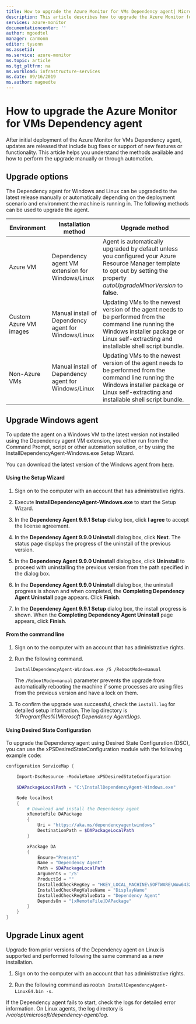 ```yaml
---
title: How to upgrade the Azure Monitor for VMs Dependency agent| Microsoft Docs
description: This article describes how to upgrade the Azure Monitor for VMs Dependency agent using command-line, setup wizard, and other methods.
services: azure-monitor
documentationcenter: ''
author: mgoedtel
manager: carmonm
editor: tysonn
ms.assetid: 
ms.service: azure-monitor
ms.topic: article
ms.tgt_pltfrm: na
ms.workload: infrastructure-services
ms.date: 09/16/2019
ms.author: magoedte
---
```


# How to upgrade the Azure Monitor for VMs Dependency agent

After initial deployment of the Azure Monitor for VMs Dependency agent, updates are released that include bug fixes or support of new features or functionality.  This article helps you understand the methods available and how to perform the upgrade manually or through automation.

## Upgrade options 

The Dependency agent for Windows and Linux can be upgraded to the latest release manually or automatically depending on the deployment scenario and environment the machine is running in. The following methods can be used to upgrade the agent.

|Environment |Installation method |Upgrade method |
|------------|--------------------|---------------|
|Azure VM | Dependency agent VM extension for Windows/Linux | Agent is automatically upgraded by default unless you configured your Azure Resource Manager template to opt out by setting the property *autoUpgradeMinorVersion* to **false**. |
| Custom Azure VM images | Manual install of Dependency agent for Windows/Linux | Updating VMs to the newest version of the agent needs to be performed from the command line running the Windows installer package or Linux self-extracting and installable shell script bundle.|
| Non-Azure VMs | Manual install of Dependency agent for Windows/Linux | Updating VMs to the newest version of the agent needs to be performed from the command line running the Windows installer package or Linux self-extracting and installable shell script bundle. |

## Upgrade Windows agent 

To update the agent on a Windows VM to the latest version not installed using the Dependency agent VM extension, you either run from the Command Prompt, script or other automation solution, or by using the InstallDependencyAgent-Windows.exe Setup Wizard.  

You can download the latest version of the Windows agent from [here](https://aka.ms/dependencyagentwindows).

#### Using the Setup Wizard

1. Sign on to the computer with an account that has administrative rights.

2. Execute **InstallDependencyAgent-Windows.exe** to start the Setup Wizard.

3. In the **Dependency Agent 9.9.1 Setup** dialog box, click **I agree** to accept the license agreement.

5. In the **Dependency Agent 9.9.0 Uninstall** dialog box, click **Next**. The status page displays the progress of the uninstall of the previous version.

6. In the **Dependency Agent 9.9.0 Uninstall** dialog box, click **Uninstall** to proceed with uninstalling the previous version from the path specified in the dialog box. 

7. In the **Dependency Agent 9.9.0 Uninstall** dialog box, the uninstall progress is shown and when completed, the **Completing Dependency Agent Uninstall** page appears. Click **Finish**.

8. In the **Dependency Agent 9.9.1 Setup** dialog box, the install progress is shown. When the **Completing Dependency Agent Uninstall** page appears, click **Finish**. 

#### From the command line

1. Sign on to the computer with an account that has administrative rights.

2. Run the following command.

    ```dos
    InstallDependencyAgent-Windows.exe /S /RebootMode=manual
    ```

    The `/RebootMode=manual` parameter prevents the upgrade from automatically rebooting the machine if some processes are using files from the previous version and have a lock on them. 

3. To confirm the upgrade was successful, check the `install.log` for detailed setup information. The log directory is *%Programfiles%\Microsoft Dependency Agent\logs*.

#### Using Desired State Configuration

To upgrade the Dependency agent using Desired State Configuration (DSC), you can use the xPSDesiredStateConfiguration module with the following example code:

```powershell
configuration ServiceMap {

    Import-DscResource -ModuleName xPSDesiredStateConfiguration

    $DAPackageLocalPath = "C:\InstallDependencyAgent-Windows.exe"

    Node localhost
    {
        # Download and install the Dependency agent
        xRemoteFile DAPackage 
        {
            Uri = "https://aka.ms/dependencyagentwindows"
            DestinationPath = $DAPackageLocalPath
        }

        xPackage DA
        {
            Ensure="Present"
            Name = "Dependency Agent"
            Path = $DAPackageLocalPath
            Arguments = '/S'
            ProductId = ""
            InstalledCheckRegKey = "HKEY_LOCAL_MACHINE\SOFTWARE\Wow6432Node\Microsoft\Windows\CurrentVersion\Uninstall\DependencyAgent"
            InstalledCheckRegValueName = "DisplayName"
            InstalledCheckRegValueData = "Dependency Agent"
            DependsOn = "[xRemoteFile]DAPackage"
        }
    }
}
```

## Upgrade Linux agent 

Upgrade from prior versions of the Dependency agent on Linux is supported and performed following the same command as a new installation.

1. Sign on to the computer with an account that has administrative rights.

2. Run the following command as root`sh InstallDependencyAgent-Linux64.bin -s`. 

If the Dependency agent fails to start, check the logs for detailed error information. On Linux agents, the log directory is */var/opt/microsoft/dependency-agent/log*. 
